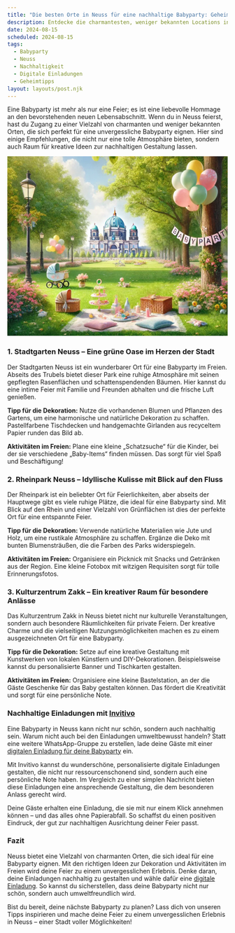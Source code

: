 ```yaml
---
title: "Die besten Orte in Neuss für eine nachhaltige Babyparty: Geheimtipps und lokale Favoriten"
description: Entdecke die charmantesten, weniger bekannten Locations in Neuss für eine unvergessliche Babyparty, inklusive kreativen Dekorationstipps und nachhaltigen digitalen Einladungen.
date: 2024-08-15
scheduled: 2024-08-15
tags:
  - Babyparty
  - Neuss
  - Nachhaltigkeit
  - Digitale Einladungen
  - Geheimtipps
layout: layouts/post.njk
---
```


Eine Babyparty ist mehr als nur eine Feier; es ist eine liebevolle Hommage an den bevorstehenden neuen Lebensabschnitt. Wenn du in Neuss feierst, hast du Zugang zu einer Vielzahl von charmanten und weniger bekannten Orten, die sich perfekt für eine unvergessliche Babyparty eignen. Hier sind einige Empfehlungen, die nicht nur eine tolle Atmosphäre bieten, sondern auch Raum für kreative Ideen zur nachhaltigen Gestaltung lassen.

![Babyparty im Park](/img/picnic-park.webp)

### 1. **Stadtgarten Neuss – Eine grüne Oase im Herzen der Stadt**

Der Stadtgarten Neuss ist ein wunderbarer Ort für eine Babyparty im Freien. Abseits des Trubels bietet dieser Park eine ruhige Atmosphäre mit seinen gepflegten Rasenflächen und schattenspendenden Bäumen. Hier kannst du eine intime Feier mit Familie und Freunden abhalten und die frische Luft genießen.

**Tipp für die Dekoration:** Nutze die vorhandenen Blumen und Pflanzen des Gartens, um eine harmonische und natürliche Dekoration zu schaffen. Pastellfarbene Tischdecken und handgemachte Girlanden aus recyceltem Papier runden das Bild ab.

**Aktivitäten im Freien:** Plane eine kleine „Schatzsuche“ für die Kinder, bei der sie verschiedene „Baby-Items“ finden müssen. Das sorgt für viel Spaß und Beschäftigung!

### 2. **Rheinpark Neuss – Idyllische Kulisse mit Blick auf den Fluss**

Der Rheinpark ist ein beliebter Ort für Feierlichkeiten, aber abseits der Hauptwege gibt es viele ruhige Plätze, die ideal für eine Babyparty sind. Mit Blick auf den Rhein und einer Vielzahl von Grünflächen ist dies der perfekte Ort für eine entspannte Feier.

**Tipp für die Dekoration:** Verwende natürliche Materialien wie Jute und Holz, um eine rustikale Atmosphäre zu schaffen. Ergänze die Deko mit bunten Blumensträußen, die die Farben des Parks widerspiegeln.

**Aktivitäten im Freien:** Organisiere ein Picknick mit Snacks und Getränken aus der Region. Eine kleine Fotobox mit witzigen Requisiten sorgt für tolle Erinnerungsfotos.

### 3. **Kulturzentrum Zakk – Ein kreativer Raum für besondere Anlässe**

Das Kulturzentrum Zakk in Neuss bietet nicht nur kulturelle Veranstaltungen, sondern auch besondere Räumlichkeiten für private Feiern. Der kreative Charme und die vielseitigen Nutzungsmöglichkeiten machen es zu einem ausgezeichneten Ort für eine Babyparty.

**Tipp für die Dekoration:** Setze auf eine kreative Gestaltung mit Kunstwerken von lokalen Künstlern und DIY-Dekorationen. Beispielsweise kannst du personalisierte Banner und Tischkarten gestalten.

**Aktivitäten im Freien:** Organisiere eine kleine Bastelstation, an der die Gäste Geschenke für das Baby gestalten können. Das fördert die Kreativität und sorgt für eine persönliche Note.

### **Nachhaltige Einladungen mit [Invitivo](https://invitivo.com/create)**

Eine Babyparty in Neuss kann nicht nur schön, sondern auch nachhaltig sein. Warum nicht auch bei den Einladungen umweltbewusst handeln? Statt eine weitere WhatsApp-Gruppe zu erstellen, lade deine Gäste mit einer [digitalen Einladung für deine Babyparty](https://invitivo.com/) ein. 

Mit Invitivo kannst du wunderschöne, personalisierte digitale Einladungen gestalten, die nicht nur ressourcenschonend sind, sondern auch eine persönliche Note haben. Im Vergleich zu einer simplen Nachricht bieten diese Einladungen eine ansprechende Gestaltung, die dem besonderen Anlass gerecht wird.

Deine Gäste erhalten eine Einladung, die sie mit nur einem Klick annehmen können – und das alles ohne Papierabfall. So schaffst du einen positiven Eindruck, der gut zur nachhaltigen Ausrichtung deiner Feier passt.

### **Fazit**

Neuss bietet eine Vielzahl von charmanten Orten, die sich ideal für eine Babyparty eignen. Mit den richtigen Ideen zur Dekoration und Aktivitäten im Freien wird deine Feier zu einem unvergesslichen Erlebnis. Denke daran, deine Einladungen nachhaltig zu gestalten und wähle dafür eine [digitale Einladung](https://invitivo.com). So kannst du sicherstellen, dass deine Babyparty nicht nur schön, sondern auch umweltfreundlich wird.

Bist du bereit, deine nächste Babyparty zu planen? Lass dich von unseren Tipps inspirieren und mache deine Feier zu einem unvergesslichen Erlebnis in Neuss – einer Stadt voller Möglichkeiten!
